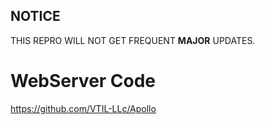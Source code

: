 ## NOTICE
THIS REPRO WILL NOT GET FREQUENT **MAJOR** UPDATES.


# WebServer Code
https://github.com/VTIL-LLc/Apollo
